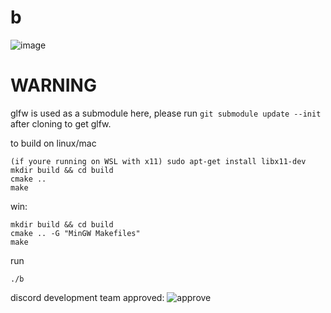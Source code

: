 # b

![image](screenshot.png)

# WARNING
glfw is used as a submodule here, please run `git submodule update --init` after cloning to get glfw.

to build on linux/mac
```
(if youre running on WSL with x11) sudo apt-get install libx11-dev
mkdir build && cd build
cmake ..
make
```
win:
```
mkdir build && cd build
cmake .. -G "MinGW Makefiles"
make
```
run
```
./b
```

discord development team approved:
![approve](https://user-images.githubusercontent.com/32068559/218787105-3f054843-0caa-4177-91dc-8a04a28c09b8.png)
